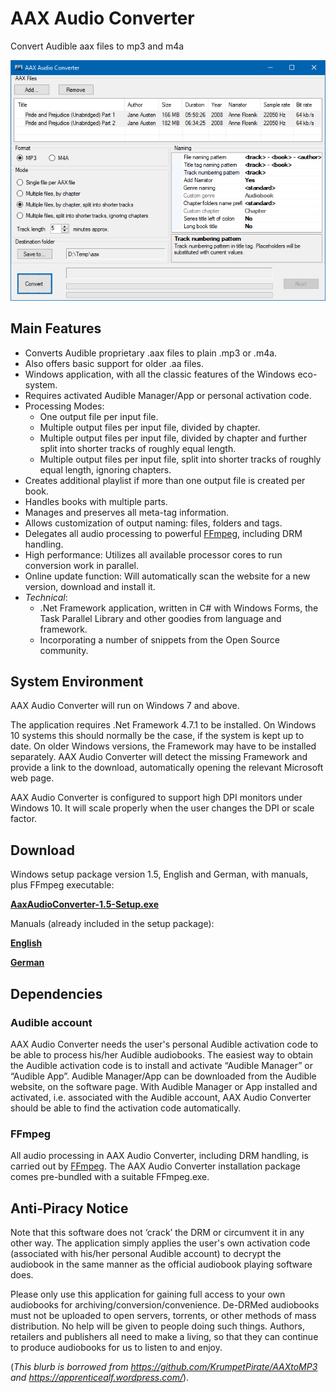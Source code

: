 # AAX Audio Converter
Convert Audible aax files to mp3 and m4a

![](res/Cover.png?raw=true)

## Main Features
- Converts Audible proprietary .aax files to plain .mp3 or .m4a. 
- Also offers basic support for older .aa files.
- Windows application, with all the classic features of the Windows eco-system.
- Requires activated Audible Manager/App or personal activation code.
- Processing Modes: 
  - One output file per input file.
  - Multiple output files per input file, divided by chapter.
  - Multiple output files per input file, divided by chapter and further split into shorter tracks of roughly equal length. 
  - Multiple output files per input file,  split into shorter tracks of roughly equal length, ignoring chapters.
- Creates additional playlist if more than one output file is created per book.
- Handles books with multiple parts.
- Manages and preserves all meta-tag information.  
- Allows customization of output naming: files, folders and tags.
- Delegates all audio processing to powerful [FFmpeg](https://www.ffmpeg.org/), including DRM handling.
- High performance: Utilizes all available processor cores to run conversion work in parallel.
- Online update function: Will automatically scan the website for a new version, download and install it.
- *Technical*: 
  - .Net Framework application, written in C# with Windows Forms, the Task Parallel Library and other goodies from language and framework. 
  - Incorporating a number of snippets from the Open Source community. 

##  System Environment
AAX Audio Converter will run on Windows 7 and above.

The application requires .Net Framework 4.7.1 to be installed. On Windows 10 systems this should normally be the case, if the system is kept up to date. On older Windows versions, the Framework may have to be installed separately. AAX Audio Converter will detect the missing Framework and provide a link to the download, automatically opening the relevant Microsoft web page. 

AAX Audio Converter is configured to support high DPI monitors under Windows 10. It will scale properly when the user changes the DPI or scale factor. 

## Download

Windows setup package version 1.5, English and German, with manuals, plus FFmpeg executable:

**[AaxAudioConverter-1.5-Setup.exe](https://github.com/audiamus/AaxAudioConverter/releases/download/v1.5/AaxAudioConverter-1.5-Setup.exe)**

Manuals (already included in the setup package):

**[English](https://github.com/audiamus/AaxAudioConverter/releases/download/v1.5/AaxAudioConverter.pdf)**

**[German](https://github.com/audiamus/AaxAudioConverter/releases/download/v1.5/AaxAudioConverter.de.pdf)**


## Dependencies
### Audible account
AAX Audio Converter needs the user's personal Audible activation code to be able to process his/her Audible audiobooks.
The easiest way to obtain the Audible activation code is to install and activate “Audible Manager” or “Audible App”. Audible Manager/App can be downloaded from the Audible website, on the software page. With Audible Manager or App installed and activated, i.e. associated with the Audible account, AAX Audio Converter should be able to find the activation code automatically.

### FFmpeg
All audio processing in AAX Audio Converter, including DRM handling, is carried out by [FFmpeg](https://www.ffmpeg.org/). 
The AAX Audio Converter installation package comes pre-bundled with a suitable FFmpeg.exe. 

## Anti-Piracy Notice
Note that this software does not ‘crack’ the DRM or circumvent it in any other way. The application simply applies the user's own activation code (associated with his/her personal Audible account) to decrypt the audiobook in the same manner as the official audiobook playing software does. 

Please only use this application for gaining full access to your own audiobooks for archiving/conversion/convenience. De-DRMed audiobooks must not be uploaded to open servers, torrents, or other methods of mass distribution. No help will be given to people doing such things. Authors, retailers and publishers all need to make a living, so that they can continue to produce audiobooks for us to listen to and enjoy.

(*This blurb is borrowed from https://github.com/KrumpetPirate/AAXtoMP3 and https://apprenticealf.wordpress.com/*). 